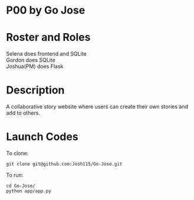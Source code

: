 # P00 by Go Jose

# Roster and Roles
Selena does frontend and SQLite  
Gordon does SQLite  
Joshua(PM) does Flask  

# Description
A collaborative story website where users can create their own stories and add to others. 

# Launch Codes
To clone:
```
git clone git@github.com:Josh115/Go-Jose.git
```

To run:
```
cd Go-Jose/
python app/app.py
```